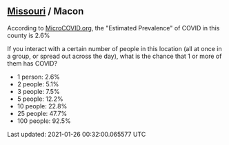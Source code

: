 
## [Missouri](/united-states/missouri) / Macon

According to [MicroCOVID.org](http://microcovid.org),
the "Estimated Prevalence" of COVID in this county is 2.6%

If you interact with a certain number of people in this location
(all at once in a group, or spread out across the day), what is the chance that
1 or more of them has COVID?

- 1 person: 2.6%
- 2 people: 5.1%
- 3 people: 7.5%
- 5 people: 12.2%
- 10 people: 22.8%
- 25 people: 47.7%
- 100 people: 92.5%

Last updated: 2021-01-26 00:32:00.065577 UTC
